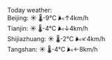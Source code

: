 Today weather:  
Beijing: ☀️   🌡️-9°C 🌬️↑4km/h  
Tianjin: ☀️   🌡️-4°C 🌬️↓4km/h  
Shijiazhuang: ☀️   🌡️-2°C 🌬️↙4km/h  
Tangshan: ☀️   🌡️-4°C 🌬️←8km/h  
